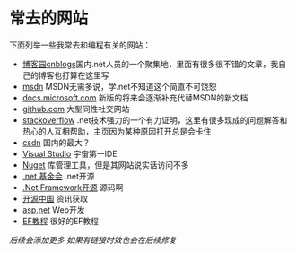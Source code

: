 # 常去的网站
下面列举一些我常去和编程有关的网站：
* [博客园cnblogs](http://www.cnblogs.com)国内.net人员的一个聚集地，里面有很多很不错的文章，我自己的博客也打算在这里写
* [msdn](http://msdn.microsoft.com) MSDN无需多说，学.net不知道这个简直不可饶恕
* [docs.microsoft.com](http://docc.microsoft.com) 新版的将来会逐渐补充代替MSDN的新文档
* [github.com](https://www.github.com) 大型同性社交网站
* [stackoverflow](http:www.stackoverflow.com) .net技术强力的一个有力证明，这里有很多现成的问题解答和热心的人互相帮助，主页因为某种原因打开总是会卡住 
* [csdn](http://www.csdn.com) 国内的最大？
* [Visual Studio](https://www.visualstudio.com/) 宇宙第一IDE
* [Nuget](http:www.nuget.org) 库管理工具，但是其网站说实话访问不多
* [.net 基金会](http://www.dotnetfoundation.org/) .net开源
* [.Net Framework开源](http://referencesource.microsoft.com/) 源码啊
* [开源中国](http://www.oschina.net/) 资讯获取
* [asp.net](https://www.asp.net/) Web开发
* [EF教程](http://www.entityframeworktutorial.net/) 很好的EF教程

*后续会添加更多*
*如果有链接时效也会在后续修复*